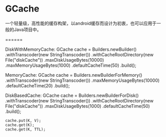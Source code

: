 GCache
======

一个轻量级，高性能的缓存构架，以android缓存而设计为初衷，也可以应用于一般的Java项目中。

======

DiskWithMemoryCache:
	GCache cache = Builders.newBuilder()
				.withTranscoder(new StringTranscoder())
				.withCacheRootDirectory(new File("diskCache"))
				.maxDiskUsageBytes(10000)
				.maxMemoryUsageBytes(1000)
				.defaultCacheTime(50)
				.build();
				
MemoryCache:
	GCache cache = Builders.newBuilderForMemory()
				.withTranscoder(new StringTranscoder())
				.maxMemoryUsageBytes(10000)
				.defaultCacheTime(20)
				.build();
				
DiskBasedCache:
	GCache cache = Builders.newBuilderForDisk()
				.withTranscoder(new StringTranscoder())
				.withCacheRootDirectory(new File("diskCache"))
				.maxDiskUsageBytes(1000)
				.defaultCacheTime(50)
				.build();			
				
	cache.put(K, V);
	cache.get(K);
	cache.get(K, TTL);